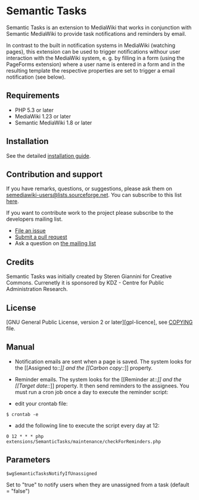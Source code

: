 # Semantic Tasks

Semantic Tasks is an extension to MediaWiki that works in conjunction with Semantic MediaWiki 
to provide task notifications and reminders by email. 

In contrast to the built in notification systems in MediaWiki (watching pages), this extension 
can be used to trigger notifications withour user interaction with the MediaWiki system, e. g. 
by filling in a form (using the PageForms extension) where a user name is entered in a form 
and in the resulting template the respective properties are set to trigger a email 
notification (see below). 

## Requirements

 - PHP 5.3 or later
 - MediaWiki 1.23  or later
 - Semantic MediaWiki 1.8 or later

## Installation

See the detailed [installation guide](docs/INSTALL.md).
    
## Contribution and support

If you have remarks, questions, or suggestions, please ask them on semediawiki-users@lists.sourceforge.net.
You can subscribe to this list [here](https://lists.sourceforge.net/lists/listinfo/semediawiki-user).

If you want to contribute work to the project please subscribe to the developers mailing list.

* [File an issue](https://github.com/SemanticMediaWiki/SemanticTasks/issues)
* [Submit a pull request](https://github.com/SemanticMediaWiki/SemanticTasks/pulls)
* Ask a question on [the mailing list](https://www.semantic-mediawiki.org/wiki/Mailing_list)


## Credits

Semantic Tasks was initially created by Steren Giannini for Creative Commons. 
Currenetly it is sponsored by KDZ - Centre for Public Administration Research.

## License

[GNU General Public License, version 2 or later][gpl-licence], see [COPYING](COPYING) file.

## Manual

* Notification emails are sent when a page is saved. The system looks for the [[Assigned to::*]] and the [[Carbon copy::*]] property.

* Reminder emails. The system looks for the [[Reminder at::*]] and the [[Target date::*]] property. It then send reminders to the assignees.
You must run a cron job once a day to execute the reminder script:
* edit your crontab file: 
```
$ crontab -e
```
* add the following line to execute the script every day at 12: 
```
0 12 * * * php extensions/SemanticTasks/maintenance/checkForReminders.php
```
## Parameters
```
$wgSemanticTasksNotifyIfUnassigned
```
Set to "true" to notify users when they are unassigned from a task (default = "false")
